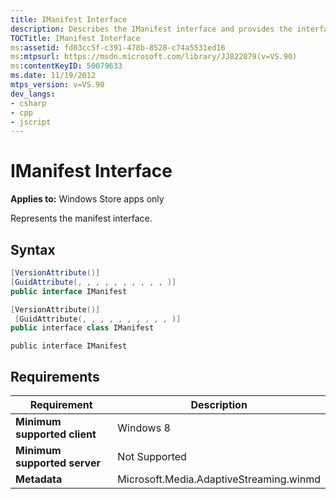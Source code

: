 ```yaml
---
title: IManifest Interface
description: Describes the IManifest interface and provides the interface's syntax and a table that outlines the description for various requirements.
TOCTitle: IManifest Interface
ms:assetid: fd03cc5f-c391-478b-8528-c74a5531ed16
ms:mtpsurl: https://msdn.microsoft.com/library/JJ822879(v=VS.90)
ms:contentKeyID: 50079633
ms.date: 11/19/2012
mtps_version: v=VS.90
dev_langs:
- csharp
- cpp
- jscript
---
```


# IManifest Interface

**Applies to:** Windows Store apps only

Represents the manifest interface.

## Syntax

```csharp
[VersionAttribute()]
[GuidAttribute(, , , , , , , , , , )] 
public interface IManifest
```

```cpp
[VersionAttribute()]
 [GuidAttribute(, , , , , , , , , , )] 
public interface class IManifest
```

```jscript
public interface IManifest
```

## Requirements

|Requirement|Description|
|--- |--- |
|**Minimum supported client**|Windows 8|
|**Minimum supported server**|Not Supported|
|**Metadata**|Microsoft.Media.AdaptiveStreaming.winmd|
